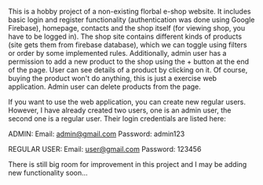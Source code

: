 This is a hobby project of a non-existing florbal e-shop website. It includes basic login and register functionality (authentication was done using Google Firebase), homepage, contacts and the shop itself (for viewing shop, you have to be logged in). The shop site contains different kinds of products (site gets them from firebase database), which we can toggle using filters or order by some implemented rules. Additionally, admin user has a permission to add a new product to the shop using the + button at the end of the page. User can see details of a product by clicking on it. Of course, buying the product won't do anything, this is just a exercise web application. Admin user can delete products from the page.    

If you want to use the web application, you can create new regular users. However, I have already created two users, one is an admin user, the second one is a regular user. Their login credentials are listed here:

ADMIN:
Email: admin@gmail.com
Password: admin123

REGULAR USER:
Email: user@gmail.com
Password: 123456

There is still big room for improvement in this project and I may be adding new functionality soon...
